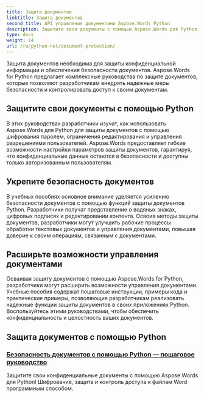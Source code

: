 ```yaml
---
title: Защита документов
linktitle: Защита документов
second_title: API управления документами Aspose.Words Python
description: Защитите свои документы с помощью Aspose.Words для Python! Внедрите шифрование паролей, разрешения пользователей и цифровые подписи для надежной защиты документов.
type: docs
weight: 14
url: /ru/python-net/document-protection/
---
```

Защита документов необходима для защиты конфиденциальной информации и обеспечения безопасности документов. Aspose.Words for Python предлагает комплексные руководства по защите документов, которые позволяют разработчикам внедрять надежные меры безопасности и контролировать доступ к своим документам.

## Защитите свои документы с помощью Python

В этих руководствах разработчики изучат, как использовать Aspose.Words для Python для защиты документов с помощью шифрования паролем, ограничения редактирования и управления разрешениями пользователей. Aspose.Words предоставляет гибкие возможности настройки параметров защиты документов, гарантируя, что конфиденциальные данные остаются в безопасности и доступны только авторизованным пользователям.

## Укрепите безопасность документов

В учебных пособиях основное внимание уделяется усилению безопасности документов с помощью функций защиты документов Python. Разработчики получат представление о водяных знаках, цифровых подписях и редактировании контента. Освоив методы защиты документов, разработчики могут улучшить рабочие процессы обработки текстовых документов и управления документами, повышая доверие к своим операциям, связанным с документами.

## Расширьте возможности управления документами

Осваивая защиту документов с помощью Aspose.Words for Python, разработчики могут расширить возможности управления документами. Учебные пособия содержат пошаговые инструкции, примеры кода и практические примеры, позволяющие разработчикам реализовать надежные функции защиты документов в своих приложениях Python. Воспользуйтесь этими руководствами, чтобы обеспечить конфиденциальность и целостность ваших документов.

## Защита документов с помощью Python
### [Безопасность документов с помощью Python — пошаговое руководство](./document-security-python/)
Защитите свои конфиденциальные документы с помощью Aspose.Words для Python! Шифрование, защита и контроль доступа к файлам Word программным способом.